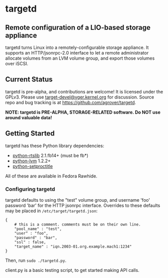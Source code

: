 targetd
=======

Remote configuration of a LIO-based storage appliance
-----------------------------------------------------
targetd turns Linux into a remotely-configurable storage appliance. It
supports an HTTP/jsonrpc-2.0 interface to let a remote administrator
allocate volumes from an LVM volume group, and export those volumes
over iSCSI.

Current Status
--------------
targetd is pre-alpha, and contributions are welcome! It is licensed
under the GPLv3. Please use target-devel@vger.kernel.org for
discussion. Source repo and bug tracking is at
https://github.com/agrover/targetd.

**NOTE: targetd is PRE-ALPHA, STORAGE-RELATED software. Do NOT use
  around valuable data!**

Getting Started
---------------
targetd has these Python library dependencies:
* [python-rtslib](https://github.com/agrover/rtslib-fb) 2.1.fb14+  (must be fb*)
* [python-lvm](https://github.com/agrover/python-lvm) 1.2.2+
* [python-setproctitle](https://github.com/dvarrazzo/py-setproctitle)

All of these are available in Fedora Rawhide.

### Configuring targetd

targetd defaults to using the "test" volume group, and username 'foo'
password 'bar' for the HTTP jsonrpc interface. Overrides to these
defaults may be placed in `/etc/target/targetd.json`:

    {
        # this is a comment. comments must be on their own line.
        "pool_name" : "test",
        "user" : "foo",
        "password" : "bar",
        "ssl" : false,
        "target_name" : "iqn.2003-01.org.example.mach1:1234"
    }

Then, run `sudo ./targetd.py`.

client.py is a basic testing script, to get started making API calls.
